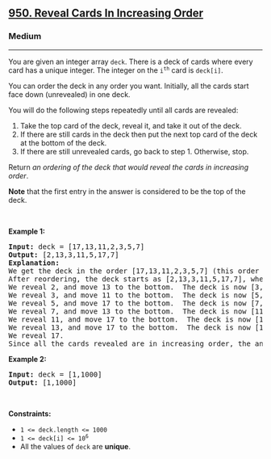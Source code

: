 <h2><a href="https://leetcode.com/problems/reveal-cards-in-increasing-order/">950. Reveal Cards In Increasing Order</a></h2><h3>Medium</h3><hr><div><p>You are given an integer array <code>deck</code>. There is a deck of cards where every card has a unique integer. The integer on the <code>i<sup>th</sup></code> card is <code>deck[i]</code>.</p>

<p>You can order the deck in any order you want. Initially, all the cards start face down (unrevealed) in one deck.</p>

<p>You will do the following steps repeatedly until all cards are revealed:</p>

<ol>
	<li>Take the top card of the deck, reveal it, and take it out of the deck.</li>
	<li>If there are still cards in the deck then put the next top card of the deck at the bottom of the deck.</li>
	<li>If there are still unrevealed cards, go back to step 1. Otherwise, stop.</li>
</ol>

<p>Return <em>an ordering of the deck that would reveal the cards in increasing order</em>.</p>

<p><strong>Note</strong> that the first entry in the answer is considered to be the top of the deck.</p>

<p>&nbsp;</p>
<p><strong class="example">Example 1:</strong></p>

<pre style="position: relative;"><strong>Input:</strong> deck = [17,13,11,2,3,5,7]
<strong>Output:</strong> [2,13,3,11,5,17,7]
<strong>Explanation:</strong> 
We get the deck in the order [17,13,11,2,3,5,7] (this order does not matter), and reorder it.
After reordering, the deck starts as [2,13,3,11,5,17,7], where 2 is the top of the deck.
We reveal 2, and move 13 to the bottom.  The deck is now [3,11,5,17,7,13].
We reveal 3, and move 11 to the bottom.  The deck is now [5,17,7,13,11].
We reveal 5, and move 17 to the bottom.  The deck is now [7,13,11,17].
We reveal 7, and move 13 to the bottom.  The deck is now [11,17,13].
We reveal 11, and move 17 to the bottom.  The deck is now [13,17].
We reveal 13, and move 17 to the bottom.  The deck is now [17].
We reveal 17.
Since all the cards revealed are in increasing order, the answer is correct.
<div class="open_grepper_editor" title="Edit &amp; Save To Grepper"></div></pre>

<p><strong class="example">Example 2:</strong></p>

<pre style="position: relative;"><strong>Input:</strong> deck = [1,1000]
<strong>Output:</strong> [1,1000]
<div class="open_grepper_editor" title="Edit &amp; Save To Grepper"></div></pre>

<p>&nbsp;</p>
<p><strong>Constraints:</strong></p>

<ul>
	<li><code>1 &lt;= deck.length &lt;= 1000</code></li>
	<li><code>1 &lt;= deck[i] &lt;= 10<sup>6</sup></code></li>
	<li>All the values of <code>deck</code> are <strong>unique</strong>.</li>
</ul>
</div>